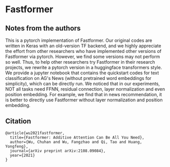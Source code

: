 # Fastformer

## Notes from the authors

This is a pytorch implementation of Fastformer. Our original codes are written in Keras with an old-version TF backend, and we highly appreciate the effort from other researchers who have implemented other versions of Fastformer via pytorch. However, we find some versions may not perform so well. Thus, to help other researchers try Fastformer in their research projects, we rewrite a pytorch version in a huggingface transformers style. We provide a jupyter notebook that contains the quickstart codes for text classification on AG's News (without pretrained word embeddings for simplicity), which can be directly run.  We noticed that in our experiments, NOT all tasks need FFNN, residual connection, layer normalization and even position embedding. For example, we find that in news recommendation, it is better to directly use Fastformer without layer normalization and position embedding. 

## Citation
```
@article{wu2021fastformer,
  title={Fastformer: Additive Attention Can Be All You Need},
  author={Wu, Chuhan and Wu, Fangzhao and Qi, Tao and Huang, Yongfeng},
  journal={arXiv preprint arXiv:2108.09084},
  year={2021}
}
```
